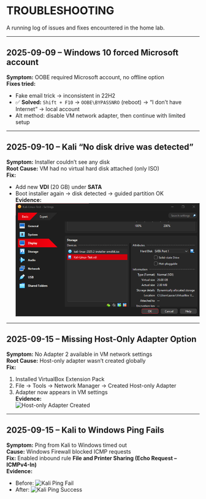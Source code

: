 # TROUBLESHOOTING

A running log of issues and fixes encountered in the home lab.

---

## 2025-09-09 – Windows 10 forced Microsoft account
**Symptom:** OOBE required Microsoft account, no offline option  
**Fixes tried:**  
- Fake email trick → inconsistent in 22H2  
- ✅ **Solved:** `Shift + F10` → `OOBE\BYPASSNRO` (reboot) → “I don’t have Internet” → local account  
- Alt method: disable VM network adapter, then continue with limited setup  

---

## 2025-09-10 – Kali “No disk drive was detected”
**Symptom:** Installer couldn’t see any disk  
**Root Cause:** VM had no virtual hard disk attached (only ISO)  
**Fix:**  
- Add new **VDI** (20 GB) under **SATA**  
- Boot installer again → disk detected → guided partition OK  
**Evidence:**  
![Kali VM Storage Fix](Screenshots/Kali_VM_Storage_Fix_2025-09-10.png)

---

## 2025-09-15 – Missing Host-Only Adapter Option
**Symptom:** No Adapter 2 available in VM network settings  
**Root Cause:** Host-only adapter wasn’t created globally  
**Fix:**  
1. Installed VirtualBox Extension Pack  
2. File → Tools → Network Manager → Created Host-only Adapter  
3. Adapter now appears in VM settings  
**Evidence:**  
![Host-only Adapter Created](Screenshots/HostOnly_Adapter_Created_2025-09-15.png)

---

## 2025-09-15 – Kali to Windows Ping Fails
**Symptom:** Ping from Kali to Windows timed out  
**Cause:** Windows Firewall blocked ICMP requests  
**Fix:** Enabled inbound rule **File and Printer Sharing (Echo Request – ICMPv4-In)**  
**Evidence:**  
- Before: ![Kali Ping Fail](Screenshots/Kali_Ping_Fail_2025-09-15.png)  
- After: ![Kali Ping Success](Screenshots/Kali_Ping_Success_2025-09-15.png)
